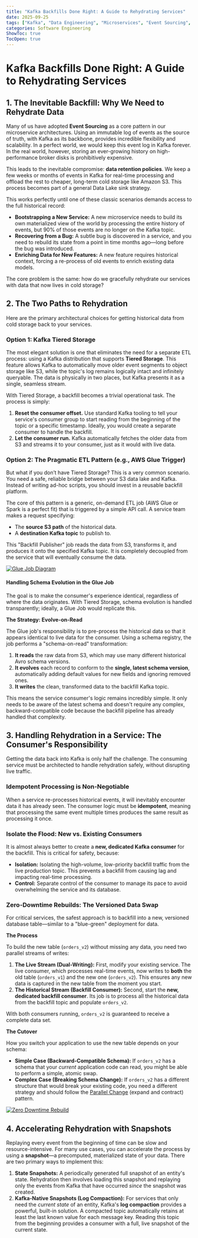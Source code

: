 ```yaml
---
title: "Kafka Backfills Done Right: A Guide to Rehydrating Services"
date: 2025-09-25
tags: ["Kafka", "Data Engineering", "Microservices", "Event Sourcing", "ETL", "Schema Evolution", "Software Architecture", "Distributed Systems"]
categories: Software Engineering
ShowToc: true
TocOpen: true
---
```


# Kafka Backfills Done Right: A Guide to Rehydrating Services

## 1. The Inevitable Backfill: Why We Need to Rehydrate Data

Many of us have adopted **Event Sourcing** as a core pattern in our microservice architectures. Using an immutable log of events as the source of truth, with Kafka as its backbone, provides incredible flexibility and scalability. In a perfect world, we would keep this event log in Kafka forever. In the real world, however, storing an ever-growing history on high-performance broker disks is prohibitively expensive.

This leads to the inevitable compromise: **data retention policies**. We keep a few weeks or months of events in Kafka for real-time processing and offload the rest to cheaper, long-term cold storage like Amazon S3. This process becomes part of a general Data Lake sink strategy.

This works perfectly until one of these classic scenarios demands access to the full historical record:

* **Bootstrapping a New Service:** A new microservice needs to build its own materialized view of the world by processing the entire history of events, but 90% of those events are no longer on the Kafka topic.
* **Recovering from a Bug:** A subtle bug is discovered in a service, and you need to rebuild its state from a point in time months ago—long before the bug was introduced.
* **Enriching Data for New Features:** A new feature requires historical context, forcing a re-process of old events to enrich existing data models.

The core problem is the same: how do we gracefully rehydrate our services with data that now lives in cold storage?

## 2. The Two Paths to Rehydration

Here are the primary architectural choices for getting historical data from cold storage back to your services.

### Option 1: Kafka Tiered Storage

The most elegant solution is one that eliminates the need for a separate ETL process: using a Kafka distribution that supports **Tiered Storage**. This feature allows Kafka to automatically move older event segments to object storage like S3, while the topic's log remains logically intact and infinitely queryable. The data is physically in two places, but Kafka presents it as a single, seamless stream.

With Tiered Storage, a backfill becomes a trivial operational task. The process is simply:

1.  **Reset the consumer offset.** Use standard Kafka tooling to tell your service's consumer group to start reading from the beginning of the topic or a specific timestamp. Ideally, you would create a separate consumer to handle the backfill.
2.  **Let the consumer run.** Kafka automatically fetches the older data from S3 and streams it to your consumer, just as it would with live data.

### Option 2: The Pragmatic ETL Pattern (e.g., AWS Glue Trigger)

But what if you don’t have Tiered Storage? This is a very common scenario. You need a safe, reliable bridge between your S3 data lake and Kafka. Instead of writing ad-hoc scripts, you should invest in a reusable backfill platform.

The core of this pattern is a generic, on-demand ETL job (AWS Glue or Spark is a perfect fit) that is triggered by a simple API call. A service team makes a request specifying:

* The **source S3 path** of the historical data.
* A **destination Kafka topic** to publish to.

This "Backfill Publisher" job reads the data from S3, transforms it, and produces it onto the specified Kafka topic. It is completely decoupled from the service that will eventually consume the data.

[![Glue Job Diagram](/static/glue-job-diagram.png)](/static/glue-job-diagram.png)

#### Handling Schema Evolution in the Glue Job

The goal is to make the consumer's experience identical, regardless of where the data originates. With Tiered Storage, schema evolution is handled transparently; ideally, a Glue Job would replicate this.

**The Strategy: Evolve-on-Read**

The Glue job's responsibility is to pre-process the historical data so that it appears identical to live data for the consumer. Using a schema registry, the job performs a "schema-on-read" transformation:

1.  **It reads** the raw data from S3, which may use many different historical Avro schema versions.
2.  **It evolves** each record to conform to the **single, latest schema version**, automatically adding default values for new fields and ignoring removed ones.
3.  **It writes** the clean, transformed data to the backfill Kafka topic.

This means the service consumer's logic remains incredibly simple. It only needs to be aware of the latest schema and doesn't require any complex, backward-compatible code because the backfill pipeline has already handled that complexity.

## 3. Handling Rehydration in a Service: The Consumer's Responsibility

Getting the data back into Kafka is only half the challenge. The consuming service must be architected to handle rehydration safely, without disrupting live traffic.

### Idempotent Processing is Non-Negotiable

When a service re-processes historical events, it will inevitably encounter data it has already seen. The consumer logic must be **idempotent**, meaning that processing the same event multiple times produces the same result as processing it once.

### Isolate the Flood: New vs. Existing Consumers

It is almost always better to create a **new, dedicated Kafka consumer** for the backfill. This is critical for safety, because:

* **Isolation:** Isolating the high-volume, low-priority backfill traffic from the live production topic. This prevents a backfill from causing lag and impacting real-time processing.
* **Control:** Separate control of the consumer to manage its pace to avoid overwhelming the service and its database.

### Zero-Downtime Rebuilds: The Versioned Data Swap

For critical services, the safest approach is to backfill into a new, versioned database table—similar to a "blue-green" deployment for data.

**The Process**

To build the new table (`orders_v2`) without missing any data, you need two parallel streams of writes:

1.  **The Live Stream (Dual-Writing):** First, modify your existing service. The live consumer, which processes real-time events, now writes to **both** the old table (`orders_v1`) and the new one (`orders_v2`). This ensures any new data is captured in the new table from the moment you start.
2.  **The Historical Stream (Backfill Consumer):** Second, start the **new, dedicated backfill consumer**. Its job is to process all the historical data from the backfill topic and populate `orders_v2`.

With both consumers running, `orders_v2` is guaranteed to receive a complete data set.

**The Cutover**

How you switch your application to use the new table depends on your schema:

* **Simple Case (Backward-Compatible Schema):** If `orders_v2` has a schema that your *current* application code can read, you might be able to perform a simple, atomic swap.
* **Complex Case (Breaking Schema Change):** If `orders_v2` has a different structure that would break your existing code, you need a different strategy and should follow the [Parallel Change](https://martinfowler.com/bliki/ParallelChange.html) (expand and contract) pattern.

[![Zero Downtime Rebuild](/static/zero-downtime-rebuild.png)](/static/zero-downtime-rebuild.png)

## 4. Accelerating Rehydration with Snapshots

Replaying every event from the beginning of time can be slow and resource-intensive. For many use cases, you can accelerate the process by using a **snapshot**—a precomputed, materialized state of your data. There are two primary ways to implement this:

1.  **State Snapshots:** A periodically generated full snapshot of an entity's state. Rehydration then involves loading this snapshot and replaying only the events from Kafka that have occurred *since* the snapshot was created.
2.  **Kafka-Native Snapshots (Log Compaction):** For services that only need the *current state* of an entity, Kafka's **log compaction** provides a powerful, built-in solution. A compacted topic automatically retains at least the last known value for each message key. Reading this topic from the beginning provides a consumer with a full, live snapshot of the current state.